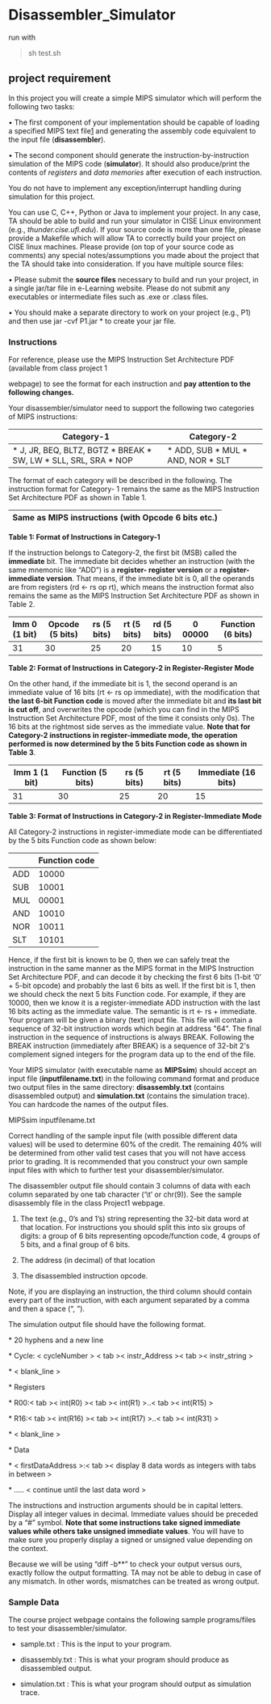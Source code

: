 # Disassembler_Simulator

run with

> sh test.sh

## project requirement

In this project you will create a simple MIPS simulator which will perform the following two tasks:

•  The first component of your implementation should be capable of loading a specified MIPS text file[1](#_bookmark1) and generating the assembly code equivalent to the input file (**disassembler**).

•  The second component should generate the instruction-by-instruction simulation of the MIPS code (**simulator**). It should also produce/print the contents of *registers* and *data* *memories* after execution of each instruction.

 

You do not have to implement any exception/interrupt handling during simulation for this project.

You can use C, C++, Python or Java to implement your project. In any case, TA should be able to build and run your simulator in CISE Linux environment (e.g., *thunder.cise.ufl.edu*). If your source code is more than one file, please provide a Makefile which will allow TA to correctly build your project on CISE linux machines. Please provide (on top of your source code as comments) any special notes/assumptions you made about the project that the TA should take into consideration. If you have multiple source files:

•  Please submit the **source files** necessary to build and run your project, in a single jar/tar file in e-Learning website. Please do not submit any executables or intermediate files such as .exe or .class files.

•  You should make a separate directory to work on your project (e.g., P1) and then use jar -cvf P1.jar * to create your jar file.

### Instructions

For reference, please use the MIPS Instruction Set Architecture PDF (available from class project 1

webpage) to see the format for each instruction and **pay attention to the following changes.**

Your disassembler/simulator need to support the following two categories of MIPS instructions:

| Category-1                                              | Category-2                       |
| ------------------------------------------------------------ | ------------------------------------ |
| * J, JR,  BEQ, BLTZ, BGTZ  * BREAK  * SW, LW  * SLL, SRL,  SRA  * NOP | * ADD, SUB  * MUL  * AND, NOR  * SLT |

The  format of each category will be described in the following. The instruction format for Category- 1 remains the same as the MIPS Instruction Set Architecture PDF as shown in Table 1.

| Same as MIPS instructions (with Opcode 6 bits etc.) |
| --------------------------------------------------- |

**Table 1: Format of Instructions in Category-1**

If the instruction belongs to Category-2, the first bit (MSB) called the **immediate** bit. The immediate bit decides whether an instruction (with the same mnemonic like “ADD”) is a **register- register version** or a **register-immediate version**. That means, if the immediate bit is 0, all the operands are from registers (rd ← rs op rt), which means the instruction format also remains the same as the MIPS Instruction Set Architecture PDF as shown in Table 2.

| Imm 0  (1 bit) | Opcode  (5 bits) | rs  (5 bits) | rt  (5 bits) | rd  (5 bits) | 0  00000 | Function  (6 bits) |
| -------------- | ---------------- | ------------ | ------------ | ------------ | -------- | ------------------ |
| 31             | 30               | 25           | 20           | 15           | 10       | 5                  |

**Table 2: Format of Instructions in Category-2 in Register-Register Mode**

On the other hand, if the immediate bit is 1, the second operand is an immediate value of 16 bits (rt ← rs op immediate), with the modification that **the last 6-bit Function code** is moved after the immediate bit and **its last bit is cut off**, and overwrites the opcode (which you can find in the MIPS Instruction Set Architecture PDF, most of the time it consists only 0s). The 16 bits at the rightmost side serves as the immediate value. **Note that for Category-2 instructions in register-immediate mode, the operation performed is now determined by the 5 bits Function code as shown in Table 3**.

| Imm 1  (1 bit) | Function  (5 bits) | rs  (5 bits) | rt  (5 bits) | Immediate  (16 bits) |
| -------------- | ------------------ | ------------ | ------------ | -------------------- |
| 31             | 30                 | 25           | 20           | 15                   |

**Table 3: Format of Instructions in Category-2 in Register-Immediate Mode**

All Category-2 instructions in register-immediate mode can be differentiated by the 5 bits Function code as shown below: 

|             | **Function code** |
| ----------- | --------------------- |
| ADD     | 10000                 |
| SUB | 10001                 |
| MUL     | 00001                 |
| AND     | 10010                 |
| NOR | 10011                 |
| SLT | 10101                 |

Hence, if the first bit is known to be 0, then we can safely treat the instruction in the same manner as the MIPS format in the MIPS Instruction Set Architecture PDF, and can decode it by checking the first 6 bits (1-bit ‘0’ + 5-bit opcode) and probably the last 6 bits as well. If the first bit is 1, then we should check the next 5 bits Function code. For example, if they are 10000, then we know it is a register-immediate ADD instruction with the  last 16 bits acting as the immediate value. The semantic is rt ← rs + immediate. Your program will be given a binary (text) input file. This file will contain a sequence of 32-bit instruction words which begin at address "64". The final instruction in the sequence of instructions is always BREAK. Following the BREAK instruction (immediately after BREAK) is a sequence of 32-bit 2's complement signed integers for the program data up to the end of the file.

Your MIPS  simulator  (with  executable name  as  **MIPSsim**)  should  accept  an  input  file (**inputfilename.txt**) in the following command format and produce two output files in the same directory: **disassembly.txt** (contains disassembled output) and **simulation.txt**  (contains the simulation trace). You can hardcode the names of the output files.

MIPSsim inputfilename.txt

Correct handling of the sample input file (with possible different data values) will be used to determine 60% of the credit. The remaining 40% will be determined from other valid test cases that you will not have access prior to grading. It is recommended that you construct your own sample input files with which to further test your disassembler/simulator.

The disassembler output file should contain 3 columns of data with each column separated by one tab character (‘\t’ or chr(9)). See the sample disassembly file in the class Project1 webpage.

1. The text (e.g., 0’s and 1’s) string representing the 32-bit data word at that location. For instructions  you should split this into six groups of digits: a group of 6 bits representing opcode/function code, 4 groups of 5 bits, and a final group of 6 bits.

2. The address (in decimal) of that location

3. The disassembled instruction opcode.

Note, if you are displaying an instruction, the third column should contain every part of the instruction, with each argument separated by a comma and then a space (“, ”).

The simulation output file should have the following format.

\* 20 hyphens and a new line

\* Cycle: < cycleNumber > < tab >< instr_Address >< tab >< instr_string >

\* < blank_line >

\* Registers

\* R00:< tab >< int(R0) >< tab >< int(R1) >..< tab >< int(R15) >

\* R16:< tab >< int(R16) >< tab >< int(R17) >..< tab >< int(R31) >

\* < blank_line >

\* Data

\* < firstDataAddress >:< tab >< display 8 data words as integers with tabs in between >

\* ..... < continue until the last data word >

The instructions and instruction arguments should be in capital letters. Display all integer values in decimal. Immediate values should be preceded by a “#” symbol. **Note that some instructions take signed immediate values while others take unsigned immediate values**. You will have to make sure you properly display a signed or unsigned value depending on the context.

Because we will be using “diff -b**” to check your output versus ours, exactly follow the output formatting. TA may not be able to debug in case of any mismatch. In other words, mismatches can be treated as wrong output.

### Sample Data

The  course  project  webpage  contains  the  following  sample  programs/files  to  test  your disassembler/simulator.

- sample.txt : This is the input to your program.

- disassembly.txt : This is what your program should produce as disassembled output.

- simulation.txt : This is what your program should output as simulation trace.

 